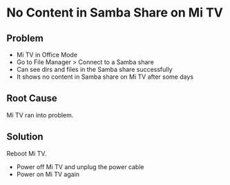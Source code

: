 # No Content in Samba Share on Mi TV

## Problem
* Mi TV in Office Mode
* Go to File Manager > Connect to a Samba share
* Can see dirs and files in the Samba share successfully
* It shows no content in Samba share on Mi TV after some days

## Root Cause
Mi TV ran into problem.

## Solution
Reboot Mi TV.
* Power off Mi TV and unplug the power cable
* Power on Mi TV again
